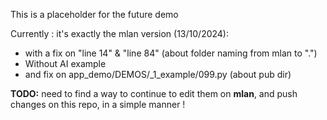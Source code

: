 This is a placeholder for the future demo

Currently : it's exactly the mlan version (13/10/2024):

 - with a fix on "line 14" & "line 84" (about folder naming from mlan to ".")
 - Without AI example
 - and fix on app_demo/DEMOS/_1_example/099.py (about pub dir)

 **TODO:** need to find a way to continue to edit them on **mlan**, and push changes on this repo, in a simple manner !